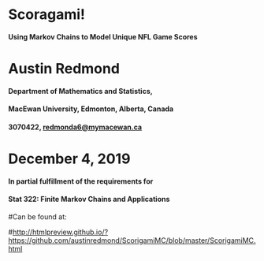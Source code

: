 # Scoragami! 
#### Using Markov Chains to Model Unique NFL Game Scores

# Austin Redmond
#### Department of Mathematics and Statistics,
#### MacEwan University, Edmonton, Alberta, Canada
#### 3070422, redmonda6@mymacewan.ca

# December 4, 2019

#### In partial fulfillment of the requirements for
#### Stat 322: Finite Markov Chains and Applications

#Can be found at:

#http://htmlpreview.github.io/?https://github.com/austinredmond/ScorigamiMC/blob/master/ScorigamiMC.html
